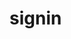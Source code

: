 <!-- generated by markdown-notes-tree -->

# signin

<!-- optional markdown-notes-tree directory description starts here -->

<!-- optional markdown-notes-tree directory description ends here -->


